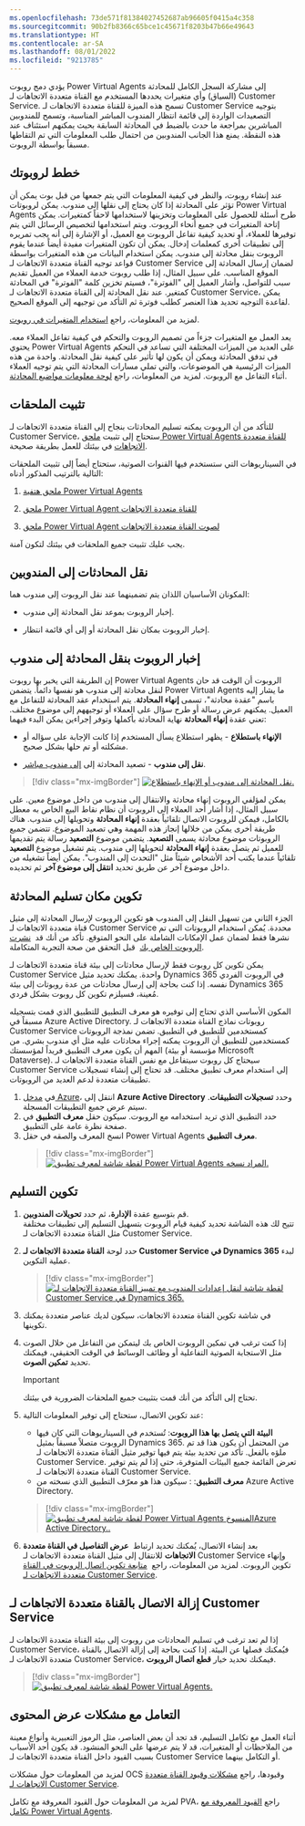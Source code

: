```yaml
---
ms.openlocfilehash: 73de571f81384027452687ab96605f0415a4c358
ms.sourcegitcommit: 90b2fb8366c65bce1c45671f8203b47b66e49643
ms.translationtype: HT
ms.contentlocale: ar-SA
ms.lasthandoff: 08/01/2022
ms.locfileid: "9213785"
---
```

يؤدي دمج روبوت Power Virtual Agents إلى مشاركة السجل الكامل للمحادثة (السياق) وأي متغيرات يحددها المستخدم مع القناة متعددة الاتجاهات لـ Customer Service. تسمح هذه الميزة للقناة متعددة الاتجاهات لـ Customer Service بتوجيه التصعيدات الواردة إلى قائمة انتظار المندوب المباشر المناسبة، وتسمح للمندوبين المباشرين بمراجعة ما حدث بالضبط في المحادثة السابقة بحيث يمكنهم استئناف عند هذه النقطة. يمنع هذا الجانب المندوبين من احتمال طلب المعلومات التي تم التقاطها مسبقاً بواسطة الروبوت.

## <a name="plan-your-bot"></a>خطط لروبوتك

عند إنشاء روبوت، والنظر في كيفية المعلومات التي يتم جمعها من قبل بوت يمكن أن تؤثر على المحادثة إذا كان يحتاج إلى نقلها إلى مندوب. يمكن لروبوتات Power Virtual Agents طرح أسئلة للحصول على المعلومات وتخزينها لاستخدامها لاحقاً كمتغيرات. يمكن إتاحة المتغيرات في جميع أنحاء الروبوت. ويتم استخدامها لتخصيص الرسائل التي يتم توفيرها للعملاء، أو تحديد كيفية تفاعل الروبوت مع العميل، أو الإشارة إلى أنه يجب تمريره إلى تطبيقات أخرى كمعلمات إدخال. يمكن أن تكون المتغيرات مفيدة أيضاً عندما يقوم الروبوت بنقل محادثة إلى مندوب. يمكن استخدام البيانات من هذه المتغيرات بواسطة قواعد توجيه القناة متعددة الاتجاهات لـ Customer Service لضمان إرسال المحادثة إلى الموقع المناسب. على سبيل المثال، إذا طلب روبوت خدمة العملاء من العميل تقديم سبب للتواصل، وأشار العميل إلى "الفوترة"، فسيتم تخزين كلمة "الفوترة" في المحادثة كمتغير. عند نقل المحادثة إلى القناة متعددة الاتجاهات لـ Customer Service، يمكن لقاعدة التوجيه تحديد هذا العنصر كطلب فوترة ثم التأكد من توجيهه إلى الموقع الصحيح.

لمزيد من المعلومات، راجع [استخدام المتغيرات في روبوت](/power-virtual-agents/authoring-variables/?azure-portal=true). 

يعد العمل مع المتغيرات جزءاً من تصميم الروبوت والتحكم في كيفية تفاعل العملاء معه. يحتوي Power Virtual Agents على العديد من الميزات المختلفة التي تساعد في التحكم في تدفق المحادثة ويمكن أن يكون لها تأثير على كيفية نقل المحادثة. واحدة من هذه الميزات الرئيسية هي الموضوعات، والتي تملي مسارات المحادثة التي يتم توجيه العملاء أثناء التفاعل مع الروبوت. لمزيد من المعلومات، راجع [لوحة معلومات مواضيع المحادثة](/dynamics365/customer-service/oc-conversation-topics-dashboard).

## <a name="install-extensions"></a>تثبيت الملحقات

للتأكد من أن الروبوت يمكنه تسليم المحادثات بنجاح إلى القناة متعددة الاتجاهات لـ Customer Service، ستحتاج إلى تثبيت [ملحق Power Virtual Agents للقناة متعددة الاتجاهات](https://appsource.microsoft.com/en-US/product/dynamics-365/mscrm.omnichannelpvaextension) في بيئتك للعمل بطريقة صحيحة.  

في السيناريوهات التي ستستخدم فيها القنوات الصوتية، ستحتاج أيضاً إلى تثبيت الملحقات التالية بالترتيب المذكور أدناه:  

1.  [ملحق هتفية Power Virtual Agents](https://appsource.microsoft.com/product/dynamics-crm/mscrm.mspva_telephony_extension)

2.  [ملحق Power Virtual Agent للقناة متعددة الاتجاهات](https://appsource.microsoft.com/product/dynamics-365/mscrm.omnichannelpvaextension)

3.  [ملحق Power Virtual Agent لصوت القناة متعددة الاتجاهات](https://appsource.microsoft.com/product/dynamics-365/mscrm.omnichannelvoicepvaextension)

يجب عليك تثبيت جميع الملحقات في بيئتك لتكون آمنة.  

## <a name="transfer-conversations-to-agents"></a>نقل المحادثات إلى المندوبين

المكونان الأساسيان اللذان يتم تضمينهما عند نقل الروبوت إلى مندوب هما:

-   إخبار الروبوت بموعد نقل المحادثة إلى مندوب.

-   إخبار الروبوت بمكان نقل المحادثة أو إلى أي قائمة انتظار.

## <a name="tell-the-bot-to-transfer-the-conversation-to-an-agent"></a>إخبار الروبوت بنقل المحادثة إلى مندوب

إن الطريقة التي يخبر بها روبوت Power Virtual Agents الروبوت أن الوقت قد حان لنقل محادثة إلى مندوب هو نفسها دائماً. يتضمن Power Virtual Agents ما يشار إليه باسم "عقدة محادثة"، تسمى **إنهاء المحادثة**. يتم استخدام عقد المحادثة للتفاعل مع العميل. يمكنهم عرض رسالة أو طرح سؤال على العملاء أو توجيههم إلى موضوع مختلف. تعني عقدة **إنهاء المحادثة** نهاية المحادثة بأكملها وتوفر إجراءين يمكن البدء فيهما:

-   **الإنهاء باستطلاع** - يظهر استطلاع يسأل المستخدم إذا كانت الإجابة على سؤاله أو مشكلته أو تم حلها بشكل صحيح.

-   **نقل إلى مندوب** - تصعيد المحادثة إلى [إلى مندوب مباشر](/power-virtual-agents/advanced-hand-off/?azure-portal=true).

> [!div class="mx-imgBorder"]
> [![نقل المحادثة إلى مندوب أو الإنهاء باستطلاع.](../media/unit-3-1-ss.png)](../media/unit-3-1-ss.png#lightbox)

يمكن لمؤلفي الروبوت إنهاء محادثة والانتقال إلى مندوب من داخل موضوع معين. على سبيل المثال، إذا أشار أحد العملاء إلى الروبوت أن نظام نقاط البيع الخاص به معطل بالكامل، فيمكن للروبوت الاتصال تلقائياً بعقدة **إنهاء المحادثة** وتحويلها إلى مندوب. هناك طريقة أخرى يمكن من خلالها إنجاز هذه المهمة وهي تصعيد الموضوع. تتضمن جميع الروبوتات موضوع محادثة يسمى **التصعيد**. يتضمن موضوع **التصعيد** رسالة يتم تقديمها للعميل ثم يتصل بعقدة **إنهاء المحادثة** لتحويلها إلى مندوب. يتم تشغيل موضوع **التصعيد** تلقائياً عندما يكتب أحد الأشخاص شيئاً مثل "التحدث إلى المندوب". يمكن أيضاً تشغيله من داخل موضوع آخر عن طريق تحديد **انتقل إلى موضوع آخر** ثم تحديده.

## <a name="configure-where-to-hand-off-the-conversation"></a>تكوين مكان تسليم المحادثة

الجزء الثاني من تسهيل النقل إلى المندوب هو تكوين الروبوت لإرسال المحادثة إلى مثيل قناة متعددة الاتجاهات لـ Customer Service محددة. يُمكن استخدام الروبوتات التي تم نشرها فقط لضمان عمل الإمكانات الشاملة على النحو المتوقع.  تأكد من أنك قد  [نشرت الروبوت الخاص بك](/power-virtual-agents/getting-started-deploy/?azure-portal=true)  قبل التحقق من صحة التجربة المتكاملة.

يمكن تكوين كل روبوت فقط لإرسال محادثات إلى بيئة قناة متعددة الاتجاهات لـ Customer Service واحدة. يمكنك تحديد مثيل Dynamics 365 في الروبوت الفردي نفسه. إذا كنت بحاجة إلى إرسال محادثات من عدة روبوتات إلى بيئة Dynamics 365 مُعينة، فسيلزم تكوين كل روبوت بشكل فردي.

المكون الأساسي الذي تحتاج إلى توفيره هو معرف التطبيق للتطبيق الذي قمت بتسجيله مسبقاً في Azure Active Directory. روبوتات نماذج القناة متعددة الاتجاهات لـ Customer Service كمستخدمين للتطبيق في التطبيق. تضمن نمذجة الروبوتات كمستخدمين للتطبيق أن الروبوت يمكنه إجراء محادثات عليه مثل أي مندوب بشري. من المهم أن يكون معرف التطبيق فريداً لمؤسستك (مؤسسة أو بيئة Microsoft Dataverse). سيحتاج كل روبوت سيتفاعل مع نفس القناة متعددة الاتجاهات لـ Customer Service إلى استخدام معرف تطبيق مختلف. قد تحتاج إلى إنشاء تسجيلات تطبيقات متعددة لدعم العديد من الروبوتات.

1. في [مدخل Azure](https://portal.azure.com/?azure-portal=true)، انتقل إلى **Azure Active Directory** وحدد **تسجيلات التطبيقات**. 
   سيتم عرض جميع التطبيقات المسجلة. 
2. حدد التطبيق الذي تريد استخدامه مع الروبوت. سيكون حقل **معرف التطبيق** في صفحة نظرة عامة على التطبيق. 
3. انسخ المعرف والصقه في حقل Power Virtual Agents **معرف التطبيق**.
    > [!div class="mx-imgBorder"]
    > [![لقطة شاشة لمعرف تطبيق Power Virtual Agents المراد نسخه.](../media/unit-3-4-ssm.png)](../media/unit-3-4-ssm.png#lightbox)

## <a name="configure-the-handoff"></a>تكوين التسليم 
1. قم بتوسيع عقدة **الإدارة**، ثم حدد **تحويلات المندوبين**.  
   تتيح لك هذه الشاشة تحديد كيفية قيام الروبوت بتسهيل التسليم إلى تطبيقات مختلفة مثل القناة متعددة الاتجاهات لـ Customer Service.  
2. حدد لوحة **القناة متعددة الاتجاهات لـ Customer Service في Dynamics 365** لبدء عملية التكوين.

    > [!div class="mx-imgBorder"]
    > [![لقطة شاشة لنقل إعدادات المندوب مع تمييز القناة متعددة الاتجاهات لـ Customer Service في Dynamics 365.](../media/unit-3-2-ssm.png)](../media/unit-3-2-ssm.png#lightbox)

3. في شاشة تكوين القناة متعددة الاتجاهات، سيكون لديك عناصر متعددة يمكنك تكوينها.  
4. إذا كنت ترغب في تمكين الروبوت الخاص بك ليتمكن من التفاعل من خلال الصوت مثل الاستجابة الصوتية التفاعلية أو وظائف الوسائط في الوقت الحقيقي، فيمكنك تحديد **تمكين الصوت**. 
    >[!Important] 
    >تحتاج إلى التأكد من أنك قمت بتثبيت جميع الملحقات الضرورية في بيئتك.  

5. عند تكوين الاتصال، ستحتاج إلى توفير المعلومات التالية:
    - **البيئة التي يتصل بها هذا الروبوت**: تُستخدم في السيناريوهات التي كان فيها الروبوت متصلاً مسبقاً بمثيل Dynamics 365. من المحتمل أن يكون هذا قد تم ملؤه بالفعل.  تأكد من تحديد بيئة يتم فيها توفير مثيل القناة متعددة الاتجاهات لـ Customer Service. تعرض القائمة جميع البيئات المتوفرة، حتى إذا لم يتم توفير القناة متعددة الاتجاهات لـ Customer Service.  
    - **معرف التطبيق**: : سيكون هذا هو معرّف التطبيق الذي نسخته من Azure Active Directory.  

    > [!div class="mx-imgBorder"]
    > [![لقطة شاشة لمعرف تطبيق Power Virtual Agents المنسوخAzure Active Directory..](../media/unit-3-3-ssm.png)](../media/unit-3-3-ssm.png#lightbox)

6. بعد إنشاء الاتصال، يُمكنك تحديد ارتباط  **عرض التفاصيل في القناة متعددة الاتجاهات** للانتقال إلى مثيل القناة متعددة الاتجاهات لـ Customer Service وإنهاء تكوين الروبوت. لمزيد من المعلومات، راجع  [متابعة تكوين اتصال الروبوت في القناة متعددة الاتجاهات لـ Customer Service](/dynamics365/omnichannel/administrator/configure-bot-virtual-agent/?azure-portal=true).
  
## <a name="remove-the-omnichannel-for-customer-service-connection"></a>إزالة الاتصال بالقناة متعددة الاتجاهات لـ Customer Service

إذا لم تعد ترغب في تسليم المحادثات من روبوت إلى بيئة القناة متعددة الاتجاهات لـ Customer Service، فيُمكنك فصلها عن البيئة. إذا كنت بحاجة إلى إزالة الاتصال بالقناة متعددة الاتجاهات لـ Customer Service، فيمكنك تحديد خيار **قطع اتصال الروبوت**.  
> [!div class="mx-imgBorder"]
> [![لقطة شاشة لمعرف تطبيق Power Virtual Agents.](../media/unit-3-5-ssm.png)](../media/unit-3-5-ssm.png#lightbox)

## <a name="work-with-content-display-issues"></a>التعامل مع مشكلات عرض المحتوى

أثناء العمل مع تكامل التسليم، قد تجد أن بعض العناصر، مثل الرموز التعبيرية وأنواع معينة من الملاحظات أو المتغيرات، قد لا يتم عرضها على النحو المنشود. قد يكون أحد الأسباب بسبب القيود داخل القناة متعددة الاتجاهات لـ Customer Service أو التكامل بينهما.

لمزيد من المعلومات حول مشكلات OCS وقيودها، راجع [مشكلات وقيود القناة متعددة الاتجاهات لـ Customer Service](/dynamics365/omnichannel/omnichannel-readme/?azure-portal=true). 

لمزيد من المعلومات حول القيود المعروفة مع تكامل PVA، راجع [القيود المعروفة مع تكامل Power Virtual Agents](/power-virtual-agents/configuration-hand-off-omnichannel#known-limitations). 

